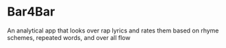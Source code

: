 # Bar4Bar
An analytical app that looks over rap lyrics and rates them based on rhyme schemes, repeated words, and over all flow
